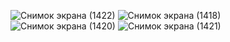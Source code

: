 ![Снимок экрана (1422)](https://github.com/Tw0ur/simple-e-commerce/assets/115350281/83f62fb0-e7e8-4d54-affa-fade4f316042)
![Снимок экрана (1418)](https://github.com/Tw0ur/simple-e-commerce/assets/115350281/904d9174-e9f3-4d1a-8f1c-189752b172e4)
![Снимок экрана (1420)](https://github.com/Tw0ur/simple-e-commerce/assets/115350281/f0fa07d1-330f-47af-b14a-a5926f998b79)
![Снимок экрана (1421)](https://github.com/Tw0ur/simple-e-commerce/assets/115350281/71fc621d-c24d-4862-86c8-3d0cfc1252e8)
